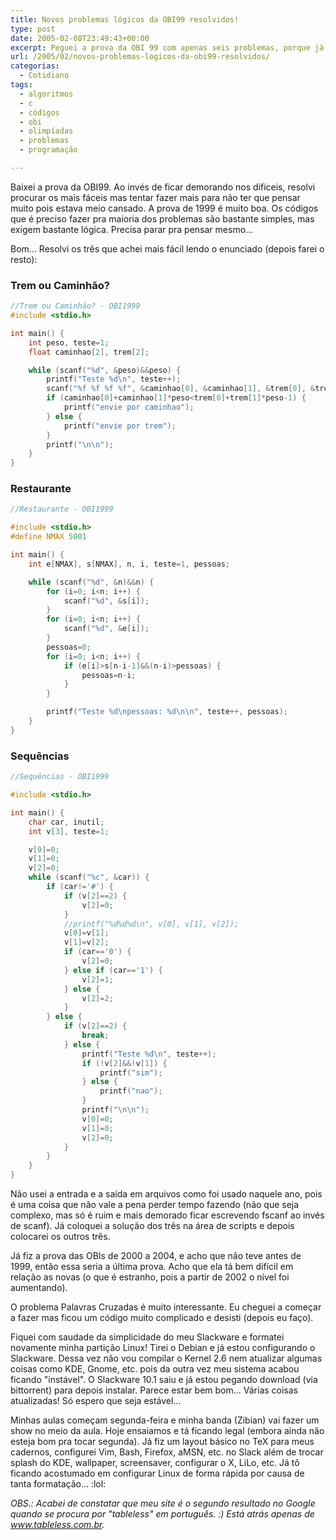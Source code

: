 ```yaml
---
title: Novos problemas lógicos da OBI99 resolvidos!
type: post
date: 2005-02-08T23:49:43+00:00
excerpt: Peguei a prova da OBI 99 com apenas seis problemas, porque já resolvi 2 há algum tempo sem perceber, com o objetivo de treinar um pouco para a OBI desse ano.
url: /2005/02/novos-problemas-logicos-da-obi99-resolvidos/
categorias:
  - Cotidiano
tags:
  - algoritmos
  - c
  - códigos
  - obi
  - olimpíadas
  - problemas
  - programação

---
```

Baixei a prova da OBI99. Ao invés de ficar demorando nos difíceis, resolvi procurar os mais fáceis mas tentar fazer mais para não ter que pensar muito pois estava meio cansado. A prova de 1999 é muito boa. Os códigos que é preciso fazer pra maioria dos problemas são bastante simples, mas exigem bastante lógica. Precisa parar pra pensar mesmo…

Bom… Resolvi os três que achei mais fácil lendo o enunciado (depois farei o resto):

### Trem ou Caminhão?

```c
//Trem ou Caminhão? - OBI1999
#include <stdio.h>

int main() {
	int peso, teste=1;
	float caminhao[2], trem[2];

	while (scanf("%d", &peso)&&peso) {
		printf("Teste %d\n", teste++);
		scanf("%f %f %f %f", &caminhao[0], &caminhao[1], &trem[0], &trem[1]);
		if (caminhao[0]+caminhao[1]*peso<trem[0]+trem[1]*peso-1) {
			printf("envie por caminhao");
		} else {
			printf("envie por trem");
		}
		printf("\n\n");
	}
}
```

### Restaurante

```c
//Restaurante - OBI1999

#include <stdio.h>
#define NMAX 5001

int main() {
	int e[NMAX], s[NMAX], n, i, teste=1, pessoas;

	while (scanf("%d", &n)&&n) {
		for (i=0; i<n; i++) {
			scanf("%d", &s[i]);
		}
		for (i=0; i<n; i++) {
			scanf("%d", &e[i]);
		}
		pessoas=0;
		for (i=0; i<n; i++) {
			if (e[i]>s[n-i-1]&&(n-i)>pessoas) {
				pessoas=n-i;
			}
		}

		printf("Teste %d\npessoas: %d\n\n", teste++, pessoas);
	}
}
```

### Sequências

```c
//Sequências - OBI1999

#include <stdio.h>

int main() {
	char car, inutil;
	int v[3], teste=1;

	v[0]=0;
	v[1]=0;
	v[2]=0;
	while (scanf("%c", &car)) {
		if (car!='#') {
			if (v[2]==2) {
				v[2]=0;
			}
			//printf("%d%d%d\n", v[0], v[1], v[2]);
			v[0]=v[1];
			v[1]=v[2];
			if (car=='0') {
				v[2]=0;
			} else if (car=='1') {
				v[2]=1;
			} else {
				v[2]=2;
			}
		} else {
			if (v[2]==2) {
				break;
			} else {
				printf("Teste %d\n", teste++);
				if (!v[2]&&!v[1]) {
					printf("sim");
				} else {
					printf("nao");
				}
				printf("\n\n");
				v[0]=0;
				v[1]=0;
				v[2]=0;
			}
		}
	}
}
```

Não usei a entrada e a saída em arquivos como foi usado naquele ano, pois é uma coisa que não vale a pena perder tempo fazendo (não que seja complexo, mas só é ruim e mais demorado ficar escrevendo fscanf ao invés de scanf). Já coloquei a solução dos três na área de scripts e depois colocarei os outros três.

Já fiz a prova das OBIs de 2000 a 2004, e acho que não teve antes de 1999, então essa seria a última prova. Acho que ela tá bem difícil em relação as novas (o que é estranho, pois a partir de 2002 o nível foi aumentando).

O problema Palavras Cruzadas é muito interessante. Eu cheguei a começar a fazer mas ficou um código muito complicado e desisti (depois eu faço).

Fiquei com saudade da simplicidade do meu Slackware e formatei novamente minha partição Linux! Tirei o Debian e já estou configurando o Slackware. Dessa vez não vou compilar o Kernel 2.6 nem atualizar algumas coisas como KDE, Gnome, etc. pois da outra vez meu sistema acabou ficando "instável". O Slackware 10.1 saiu e já estou pegando download (via bittorrent) para depois instalar. Parece estar bem bom... Várias coisas atualizadas! Só espero que seja estável...

Minhas aulas começam segunda-feira e minha banda (Zibian) vai fazer um show no meio da aula. Hoje ensaiamos e tá ficando legal (embora ainda não esteja bom pra tocar segunda). Já fiz um layout básico no TeX para meus cadernos, configurei Vim, Bash, Firefox, aMSN, etc. no Slack além de trocar splash do KDE, wallpaper, screensaver, configurar o X, LiLo, etc. Já tô ficando acostumado em configurar Linux de forma rápida por causa de tanta formatação... :lol:

_OBS.: Acabei de constatar que meu site é o segundo resultado no Google quando se procura por "tableless" em português. :) Está atrás apenas de www.tableless.com.br._

